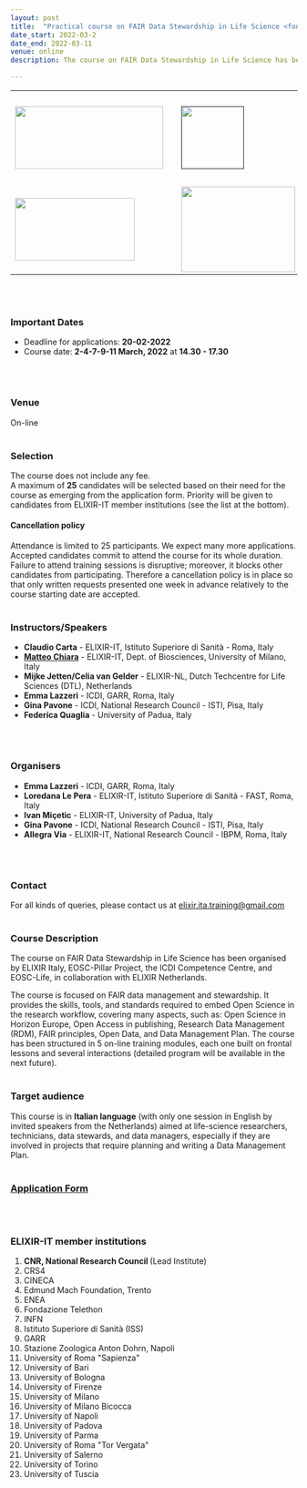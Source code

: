 ```yaml
---
layout: post
title:  "Practical course on FAIR Data Stewardship in Life Science <font color='green'>[open]</font>"
date_start: 2022-03-2
date_end: 2022-03-11   
venue: online
description: The course on FAIR Data Stewardship in Life Science has been organised by ELIXIR Italy, EOSC-Pillar Project, the ICDI Competence Centre, and EOSC-Life, in collaboration with ELIXIR Netherlands. The course is focused on FAIR data management, introduces to all aspects of Open Science, and provides the skills, tools and standards required to embed Open Science in the research workflow. It has been structured in 5 on-line training modules, each one built on frontal lessons and several interactions.

---
```




<table border="0">
        <tr>
        <td><a href="https://elixir-iib-training.github.io/website/"><img src="../../../img/logo_iib.png" height="110" width="260"></a>
        </td>
        <td width="30"></td>
        <td><a href=""><img src="../../../img/Logo_ICDI.png" height="110" width="110"></a>
        </td>
        <td width="10"></td>
        <td><a href=""><img src="../../../img/Logo_EOSC_pillar.png" height="160" width="200"></a>
        </td>
        </tr>
        <tr>
        <td><a href="https://elixir-europe.org/about-us/who-we-are/nodes/netherlands"><img src="../../../img/Logo_ELIXIR_Netherlands.jpeg" height="110" width="210"></a>
        </td>
        <td width="20"></td>
        <td><a href="https://www.eosc-life.eu/"><img src="../../../img/Logo_EOSC_Life.png" height="150" width="200"></a>
        </td>
        </tr>
        </table>
<br>
<br>

### Important Dates 
- Deadline for applications: **20-02-2022**
- Course date: **2-4-7-9-11 March, 2022** at **14.30 - 17.30** 
<br>
<br>


### Venue
On-line<br>
<br>


### Selection
The course does not include any fee. <br>
A maximum of **25** candidates will be selected based on their need for the course as emerging from the application form. Priority will be given to candidates from ELIXIR-IT member institutions (see the list at the bottom).
<br>

#### Cancellation policy 
Attendance is limited to 25 participants. We expect many more applications. Accepted candidates commit to attend the course for its whole duration. Failure to attend training sessions is disruptive; moreover, it blocks other candidates from participating. Therefore a cancellation policy is in place so that only written requests presented one week in advance relatively to the course starting date are accepted.
<br>
<br>


### Instructors/Speakers
- **Claudio Carta** - ELIXIR-IT, Istituto Superiore di Sanità - Roma, Italy
- [**Matteo Chiara**](https://www.unimi.it/it/ugov/person/matteo-chiara) - ELIXIR-IT, Dept. of Biosciences, University of Milano, Italy
- **Mijke Jetten/Celia van Gelder** - ELIXIR-NL, Dutch Techcentre for Life Sciences (DTL), Netherlands
- **Emma Lazzeri** - ICDI, GARR, Roma, Italy
- **Gina Pavone** - ICDI, National Research Council - ISTI, Pisa, Italy
- **Federica Quaglia** - University of Padua, Italy
<br>
<br>


### Organisers
- **Emma Lazzeri** - ICDI, GARR, Roma, Italy
- **Loredana Le Pera** - ELIXIR-IT, Istituto Superiore di Sanità - FAST, Roma, Italy 
- **Ivan Miçetic** - ELIXIR-IT, University of Padua, Italy
- **Gina Pavone** - ICDI, National Research Council - ISTI, Pisa, Italy
- **Allegra Via** - ELIXIR-IT, National Research Council - IBPM, Roma, Italy
<br>
<br>


### Contact
For all kinds of queries, please contact us at <elixir.ita.training@gmail.com> 
<br>
<br>


### Course Description
The course on FAIR Data Stewardship in Life Science has been organised by ELIXIR Italy, EOSC-Pillar Project, the ICDI Competence Centre, and EOSC-Life, in collaboration with ELIXIR Netherlands.

The course is focused on FAIR data management and stewardship. It provides the skills, tools, and standards required to embed Open Science in the research workflow, covering many aspects, such as: Open Science in Horizon Europe, Open Access in publishing, Research Data Management (RDM), FAIR principles, Open Data, and Data Management Plan. 
The course has been structured in 5 on-line training modules, each one built on frontal lessons and several interactions (detailed program will be available in the next future).
<br>
<br>


### Target audience
This course is in **Italian language** (with only one session in English by invited speakers from the Netherlands) aimed at life-science researchers, technicians, data stewards, and data managers, especially if they are involved in projects that require planning and writing a Data Management Plan. 
<br>
<br> 

    
### [Application Form](https://forms.gle/zjeNZaa7DLBCEwd59)
<br>
<br>


<h3>ELIXIR-IT member institutions</h3>
<ol>
   <li> <b>CNR, National Research Council </b> (Lead Institute)</li>
   <li> CRS4</li>
   <li> CINECA</li>
   <li> Edmund Mach Foundation, Trento</li>
   <li> ENEA</li>
   <li> Fondazione Telethon</li> 
   <li> INFN</li>
   <li> Istituto Superiore di Sanità (ISS)</li> 
   <li> GARR</li>
   <li> Stazione Zoologica Anton Dohrn, Napoli</li>
   <li> University of Roma "Sapienza"</li>
   <li> University of Bari</li>
   <li> University of Bologna</li>
   <li> University of Firenze</li>
   <li> University of Milano</li>
   <li> University of Milano Bicocca</li>
   <li> University of Napoli</li>
   <li> University of Padova</li>
   <li> University of Parma</li>
   <li> University of Roma "Tor Vergata"</li>
   <li> University of Salerno</li>
   <li> University of Torino</li>
   <li> University of Tuscia </li>
</ol>
